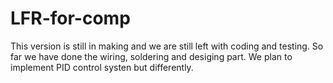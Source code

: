 # LFR-for-comp
This version is still in making and we are still left with coding and testing.
So far we have done the wiring, soldering and desiging part. We plan to implement PID control systen but differently. 